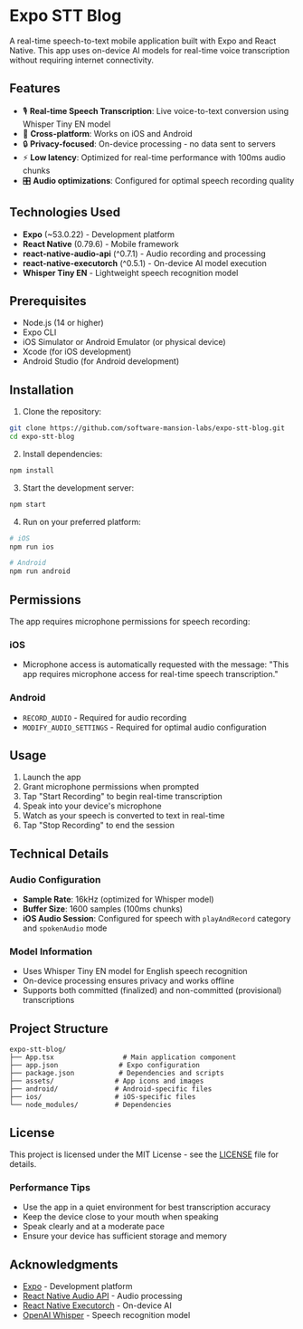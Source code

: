 # Expo STT Blog

A real-time speech-to-text mobile application built with Expo and React Native. This app uses on-device AI models for real-time voice transcription without requiring internet connectivity.

## Features

- 🎙️ **Real-time Speech Transcription**: Live voice-to-text conversion using Whisper Tiny EN model
- 📱 **Cross-platform**: Works on iOS and Android
- 🔒 **Privacy-focused**: On-device processing - no data sent to servers
- ⚡ **Low latency**: Optimized for real-time performance with 100ms audio chunks
- 🎛️ **Audio optimizations**: Configured for optimal speech recording quality

## Technologies Used

- **Expo** (~53.0.22) - Development platform
- **React Native** (0.79.6) - Mobile framework
- **react-native-audio-api** (^0.7.1) - Audio recording and processing
- **react-native-executorch** (^0.5.1) - On-device AI model execution
- **Whisper Tiny EN** - Lightweight speech recognition model

## Prerequisites

- Node.js (14 or higher)
- Expo CLI
- iOS Simulator or Android Emulator (or physical device)
- Xcode (for iOS development)
- Android Studio (for Android development)

## Installation

1. Clone the repository:
```bash
git clone https://github.com/software-mansion-labs/expo-stt-blog.git
cd expo-stt-blog
```

2. Install dependencies:
```bash
npm install
```

3. Start the development server:
```bash
npm start
```

4. Run on your preferred platform:
```bash
# iOS
npm run ios

# Android
npm run android
```

## Permissions

The app requires microphone permissions for speech recording:

### iOS
- Microphone access is automatically requested with the message: "This app requires microphone access for real-time speech transcription."

### Android
- `RECORD_AUDIO` - Required for audio recording
- `MODIFY_AUDIO_SETTINGS` - Required for optimal audio configuration

## Usage

1. Launch the app
2. Grant microphone permissions when prompted
3. Tap "Start Recording" to begin real-time transcription
4. Speak into your device's microphone
5. Watch as your speech is converted to text in real-time
6. Tap "Stop Recording" to end the session

## Technical Details

### Audio Configuration
- **Sample Rate**: 16kHz (optimized for Whisper model)
- **Buffer Size**: 1600 samples (100ms chunks)
- **iOS Audio Session**: Configured for speech with `playAndRecord` category and `spokenAudio` mode

### Model Information
- Uses Whisper Tiny EN model for English speech recognition
- On-device processing ensures privacy and works offline
- Supports both committed (finalized) and non-committed (provisional) transcriptions

## Project Structure

```
expo-stt-blog/
├── App.tsx                 # Main application component
├── app.json               # Expo configuration
├── package.json           # Dependencies and scripts
├── assets/               # App icons and images
├── android/              # Android-specific files
├── ios/                  # iOS-specific files
└── node_modules/         # Dependencies
```

## License

This project is licensed under the MIT License - see the [LICENSE](LICENSE) file for details.

### Performance Tips

- Use the app in a quiet environment for best transcription accuracy
- Keep the device close to your mouth when speaking
- Speak clearly and at a moderate pace
- Ensure your device has sufficient storage and memory

## Acknowledgments

- [Expo](https://expo.dev/) - Development platform
- [React Native Audio API](https://github.com/software-mansion/react-native-audio-api) - Audio processing
- [React Native Executorch](https://github.com/software-mansion/react-native-executorch) - On-device AI
- [OpenAI Whisper](https://openai.com/research/whisper) - Speech recognition model